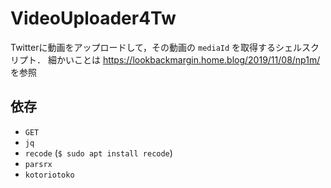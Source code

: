# VideoUploader4Tw
Twitterに動画をアップロードして，その動画の `mediaId` を取得するシェルスクリプト．
細かいことは https://lookbackmargin.home.blog/2019/11/08/np1m/ を参照

## 依存
- `GET`
- `jq`
- `recode` (`$ sudo apt install recode`)
- `parsrx`
- `kotoriotoko`

